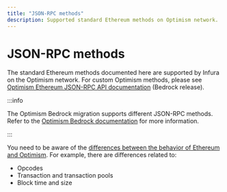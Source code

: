 ```yaml
---
title: "JSON-RPC methods"
description: Supported standard Ethereum methods on Optimism network.
---
```


# JSON-RPC methods

The standard Ethereum methods documented here are supported by Infura on the Optimism network. For custom Optimism
methods, please see [Optimism Ethereum JSON-RPC API documentation](https://community.optimism.io/docs/developers/build/json-rpc/) (Bedrock release).

:::info

The Optimism Bedrock migration supports different JSON-RPC methods. Refer to the [Optimism Bedrock documentation](https://docs.optimism.io/builders/node-operators/json-rpc) for more information.

:::

You need to be aware of the [differences between the behavior of Ethereum and Optimism](https://docs.optimism.io/chain/differences). For example, there are differences related to:

- Opcodes
- Transaction and transaction pools
- Block time and size

